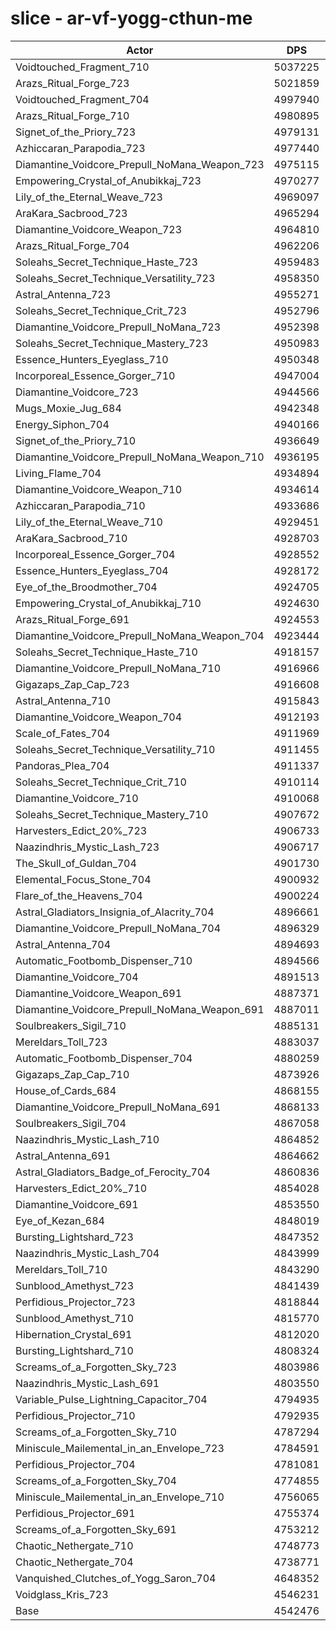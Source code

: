 # slice - ar-vf-yogg-cthun-me
| Actor | DPS | Increase |
|---|:---:|:---:|
|Voidtouched_Fragment_710|5037225|10.89%|
|Arazs_Ritual_Forge_723|5021859|10.55%|
|Voidtouched_Fragment_704|4997940|10.03%|
|Arazs_Ritual_Forge_710|4980895|9.65%|
|Signet_of_the_Priory_723|4979131|9.61%|
|Azhiccaran_Parapodia_723|4977440|9.58%|
|Diamantine_Voidcore_Prepull_NoMana_Weapon_723|4975115|9.52%|
|Empowering_Crystal_of_Anubikkaj_723|4970277|9.42%|
|Lily_of_the_Eternal_Weave_723|4969097|9.39%|
|AraKara_Sacbrood_723|4965294|9.31%|
|Diamantine_Voidcore_Weapon_723|4964810|9.30%|
|Arazs_Ritual_Forge_704|4962206|9.24%|
|Soleahs_Secret_Technique_Haste_723|4959483|9.18%|
|Soleahs_Secret_Technique_Versatility_723|4958350|9.16%|
|Astral_Antenna_723|4955271|9.09%|
|Soleahs_Secret_Technique_Crit_723|4952796|9.03%|
|Diamantine_Voidcore_Prepull_NoMana_723|4952398|9.02%|
|Soleahs_Secret_Technique_Mastery_723|4950983|8.99%|
|Essence_Hunters_Eyeglass_710|4950348|8.98%|
|Incorporeal_Essence_Gorger_710|4947004|8.91%|
|Diamantine_Voidcore_723|4944566|8.85%|
|Mugs_Moxie_Jug_684|4942348|8.80%|
|Energy_Siphon_704|4940166|8.75%|
|Signet_of_the_Priory_710|4936649|8.68%|
|Diamantine_Voidcore_Prepull_NoMana_Weapon_710|4936195|8.67%|
|Living_Flame_704|4934894|8.64%|
|Diamantine_Voidcore_Weapon_710|4934614|8.63%|
|Azhiccaran_Parapodia_710|4933686|8.61%|
|Lily_of_the_Eternal_Weave_710|4929451|8.52%|
|AraKara_Sacbrood_710|4928703|8.50%|
|Incorporeal_Essence_Gorger_704|4928552|8.50%|
|Essence_Hunters_Eyeglass_704|4928172|8.49%|
|Eye_of_the_Broodmother_704|4924705|8.41%|
|Empowering_Crystal_of_Anubikkaj_710|4924630|8.41%|
|Arazs_Ritual_Forge_691|4924553|8.41%|
|Diamantine_Voidcore_Prepull_NoMana_Weapon_704|4923444|8.39%|
|Soleahs_Secret_Technique_Haste_710|4918157|8.27%|
|Diamantine_Voidcore_Prepull_NoMana_710|4916966|8.24%|
|Gigazaps_Zap_Cap_723|4916608|8.24%|
|Astral_Antenna_710|4915843|8.22%|
|Diamantine_Voidcore_Weapon_704|4912193|8.14%|
|Scale_of_Fates_704|4911969|8.13%|
|Soleahs_Secret_Technique_Versatility_710|4911455|8.12%|
|Pandoras_Plea_704|4911337|8.12%|
|Soleahs_Secret_Technique_Crit_710|4910114|8.09%|
|Diamantine_Voidcore_710|4910068|8.09%|
|Soleahs_Secret_Technique_Mastery_710|4907672|8.04%|
|Harvesters_Edict_20%_723|4906733|8.02%|
|Naazindhris_Mystic_Lash_723|4906717|8.02%|
|The_Skull_of_Guldan_704|4901730|7.91%|
|Elemental_Focus_Stone_704|4900932|7.89%|
|Flare_of_the_Heavens_704|4900224|7.88%|
|Astral_Gladiators_Insignia_of_Alacrity_704|4896661|7.80%|
|Diamantine_Voidcore_Prepull_NoMana_704|4896329|7.79%|
|Astral_Antenna_704|4894693|7.75%|
|Automatic_Footbomb_Dispenser_710|4894566|7.75%|
|Diamantine_Voidcore_704|4891513|7.68%|
|Diamantine_Voidcore_Weapon_691|4887371|7.59%|
|Diamantine_Voidcore_Prepull_NoMana_Weapon_691|4887011|7.58%|
|Soulbreakers_Sigil_710|4885131|7.54%|
|Mereldars_Toll_723|4883037|7.50%|
|Automatic_Footbomb_Dispenser_704|4880259|7.44%|
|Gigazaps_Zap_Cap_710|4873926|7.30%|
|House_of_Cards_684|4868155|7.17%|
|Diamantine_Voidcore_Prepull_NoMana_691|4868133|7.17%|
|Soulbreakers_Sigil_704|4867058|7.15%|
|Naazindhris_Mystic_Lash_710|4864852|7.10%|
|Astral_Antenna_691|4864662|7.09%|
|Astral_Gladiators_Badge_of_Ferocity_704|4860836|7.01%|
|Harvesters_Edict_20%_710|4854028|6.86%|
|Diamantine_Voidcore_691|4853550|6.85%|
|Eye_of_Kezan_684|4848019|6.73%|
|Bursting_Lightshard_723|4847352|6.71%|
|Naazindhris_Mystic_Lash_704|4843999|6.64%|
|Mereldars_Toll_710|4843290|6.62%|
|Sunblood_Amethyst_723|4841439|6.58%|
|Perfidious_Projector_723|4818844|6.08%|
|Sunblood_Amethyst_710|4815770|6.02%|
|Hibernation_Crystal_691|4812020|5.93%|
|Bursting_Lightshard_710|4808324|5.85%|
|Screams_of_a_Forgotten_Sky_723|4803986|5.76%|
|Naazindhris_Mystic_Lash_691|4803550|5.75%|
|Variable_Pulse_Lightning_Capacitor_704|4794935|5.56%|
|Perfidious_Projector_710|4792935|5.51%|
|Screams_of_a_Forgotten_Sky_710|4787294|5.39%|
|Miniscule_Mailemental_in_an_Envelope_723|4784591|5.33%|
|Perfidious_Projector_704|4781081|5.25%|
|Screams_of_a_Forgotten_Sky_704|4774855|5.12%|
|Miniscule_Mailemental_in_an_Envelope_710|4756065|4.70%|
|Perfidious_Projector_691|4755374|4.69%|
|Screams_of_a_Forgotten_Sky_691|4753212|4.64%|
|Chaotic_Nethergate_710|4748773|4.54%|
|Chaotic_Nethergate_704|4738771|4.32%|
|Vanquished_Clutches_of_Yogg_Saron_704|4648352|2.33%|
|Voidglass_Kris_723|4546231|0.08%|
|Base|4542476|0.00%|
